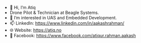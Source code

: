 - 👋 Hi, I’m Atiq
- Drone Pilot & Technician at Beagle Systems.
- 👀 I’m interested in UAS and Embedded Development.
- 📫 LinkedIn: https://www.linkedin.com/in/aakashrahman/
- 🌐 Website: https://atiq.no
- 🏁 Facebook: https://www.facebook.com/atiqur.rahman.aakash
